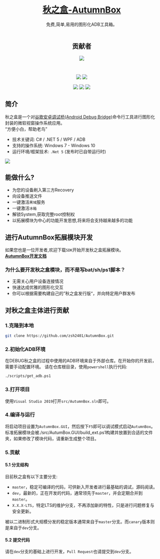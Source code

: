 <div align="center">
<br/><br/><br/>
<!-- <img style="height:60px" src="https://www.atmb.top/favicon.ico"> -->


# [秋之盒-AutumnBox](http://www.atmb.top)
免费,简单,易用的图形化ADB工具箱。   
<br/>

## 贡献者
![](https://opencollective.com/AutumnBox/contributors.svg?button=false)

<br/>



[![](https://github.com/zsh2401/AutumnBox/workflows/Build%20and%20Test/badge.svg)](https://github.com/zsh2401/AutumnBox/actions?query=workflow%3ABuild+and+Test)
[![](https://github.com/zsh2401/AutumnBox/workflows/Canary/badge.svg)](https://github.com/zsh2401/AutumnBox/releases)


![](https://img.shields.io/badge/C%23-8.0-brightgreen.svg)
![](https://img.shields.io/badge/GUI-WPF-blue.svg)
[![](https://img.shields.io/badge/开发者群-153424015-orange.svg)](https://jq.qq.com/?_wv=1027&k=M6X9BBCR)

 </div>

## 简介
秋之盒是一个对[谷歌安卓调试桥(Android Debug Bridge)](https://developer.android.com/studio/command-line/adb/?gclid=CjwKCAjw4MP5BRBtEiwASfwAL0zKSD761d9W05bQmMc4Q7AjJSNvnfQrmdg3rvmfzkixmXfCqFbCyxoCu3gQAvD_BwE&gclsrc=aw.ds)命令行工具进行图形化封装的微软视窗操作系统应用。   
“方便小白，帮助老鸟”
- 技术关键词: C# / .NET 5 / WPF / ADB
- 支持的操作系统: Windows 7 - Windows 10
- 运行环境/框架技术: `.Net 5` (发布时已自带运行时)

![](https://atmb.top/assets/img/1.dedcd74c.png)


## 能做什么?
* 为您的设备刷入第三方Recovery
* 向设备推送文件
* 一键激活`黑域`服务
* 一键激活`冰箱`
* 解锁System,获取完整root控制权
* 以拓展模块为中心的功能开发思想,将来将会支持越来越多的功能


## 进行AutumnBox拓展模块开发
如果您也是一位开发者,欢迎下载`SDK`开始开发秋之盒拓展模块。   
[**AutumnBox开发文档**](https://atmb.top/dev/docs/)
### 为什么要开发秋之盒模块，而不是写bat/sh/ps1脚本？
* 无需关心用户设备连接情况
* 快速达成优雅的图形化交互
* 你可以根据需要构建自己的”秋之盒发行版“，并向特定用户群发布

## 对秋之盒主体进行贡献
### 1.克隆到本地
```sh
git clone https://github.com/zsh2401/AutumnBox.git
```
### 2.初始化ADB环境
在DEBUG秋之盒的过程中使用的ADB环境来自于外部仓库。在开始你的开发前，需要手动配置环境。
请在仓库根目录，使用`powershell`执行代码:
```sh
./scripts/get_adb.ps1
```
### 3.打开项目
使用`Visual Studio 2019`打开`src/AutumnBox.sln`即可。
### 4.编译与运行
将启动项目设置为`AutumnBox.GUI`，然后按下`F5`即可以调试模式启动`AutumnBox`。   
标准拓展模块会被./src/AutumBox.GUI/build_ext.ps1构建并放置到合适的文件夹，如果修改了模块代码，请重新生成整个项目。
### 5.贡献
#### 5.1 分支结构
目前秋之盒有以下主要分支:
* `master`，稳定可编译的代码，可供新入开发者进行最基础的调试，源码阅读。
* `dev`，最新的，正在开发的代码，通常领先于`master`，并会定期合并到`master`。
* `X.X.X-LTS`，特定LTS的维护分支，不再添加新的特性，只是进行问题修复与安全更新。   

被以二进制形式大规模分发的稳定版本通常来自于`master`分支。而`canary`版本则是来自于`dev`分支。    
#### 5.2 提交代码
请在`dev`分支的基础上进行开发，`Pull Request`也请提交到`dev`分支。